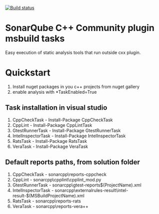 [![Build status](https://ci.appveyor.com/api/projects/status/dicvukk3la7n57gv/branch/master?svg=true)](https://ci.appveyor.com/project/SonarOpenCommunity/sonar-cxx-msbuild-tasks/branch/master)

# SonarQube C++ Community plugin msbuild tasks 

Easy execution of static analysis tools that run outside cxx plugin.

# Quickstart
1. Install nuget packages in you c++ projects from nuget gallery
2. enable analysis with *TaskEnabled=True
 
## Task installation in visual studio
1. CppCheckTask - Install-Package CppCheckTask
2. CppLint - Install-Package CppLintTask
3. GtestRunnerTask - Install-Package GtestRunnerTask
4. IntelInspectorTask - Install-Package IntelInspectorTask
5. RatsTask - Install-Package RatsTask
6. VeraTask - Install-Package VeraTask

## Default reports paths, from solution folder
1. CppCheckTask - sonarcpp\reports-cppcheck
2. CppLint - sonarcpp\cpplint\cpplint_mod.py
3. GtestRunnerTask - sonarcpp\gtest-reports\$(ProjectName).xml
4. IntelInspectorTask - sonarcpp\externalrules-result\intel-result-$(MSBuildProjectName).xml
5. RatsTask - sonarcpp\reports-rats
6. VeraTask - sonarcpp\reports-vera++

